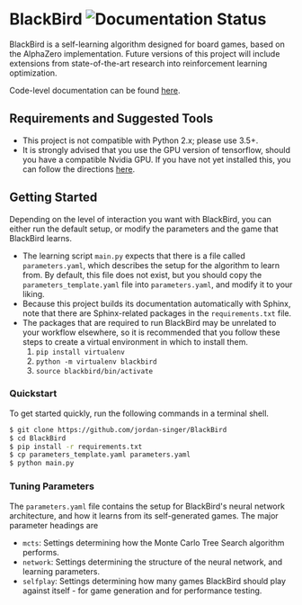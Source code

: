 # BlackBird ![Documentation Status](https://readthedocs.org/projects/blackbirdai/badge/?version=latest&style=plastic)

BlackBird is a self-learning algorithm designed for board games, based on the AlphaZero implementation. Future versions of this project will include extensions from state-of-the-art research into reinforcement learning optimization.

Code-level documentation can be found [here](http://blackbirdai.readthedocs.io/en/latest).

## Requirements and Suggested Tools
- This project is not compatible with Python 2.x; please use 3.5+.
- It is strongly advised that you use the GPU version of tensorflow, should you have a compatible Nvidia GPU. If you have not yet installed this, you can follow the directions [here](https://www.tensorflow.org/install/install_windows#requirements_to_run_tensorflow_with_gpu_support).

## Getting Started

Depending on the level of interaction you want with BlackBird, you can either run the default setup, or modify the parameters and the game that BlackBird learns.

- The learning script `main.py` expects that there is a file called `parameters.yaml`, which describes the setup for the algorithm to learn from. By default, this file does not exist, but you should copy the `parameters_template.yaml` file into `parameters.yaml`, and modify it to your liking.
- Because this project builds its documentation automatically with Sphinx, note that there are Sphinx-related packages in the `requirements.txt` file.
- The packages that are required to run BlackBird may be unrelated to your workflow elsewhere, so it is recommended that you follow these steps to create a virtual environment in which to install them.
  1. `pip install virtualenv`
  1. `python -m virtualenv blackbird`
  1. `source blackbird/bin/activate`

### Quickstart

To get started quickly, run the following commands in a terminal shell.

```bash
$ git clone https://github.com/jordan-singer/BlackBird
$ cd BlackBird
$ pip install -r requirements.txt
$ cp parameters_template.yaml parameters.yaml
$ python main.py
```

### Tuning Parameters

The `parameters.yaml` file contains the setup for BlackBird's neural network architecture, and how it learns from its self-generated games. The major parameter headings are
- `mcts`: Settings determining how the Monte Carlo Tree Search algorithm performs.
- `network`: Settings determining the structure of the neural network, and learning parameters.
- `selfplay`: Settings determining how many games BlackBird should play against itself - for game generation and for performance testing.
